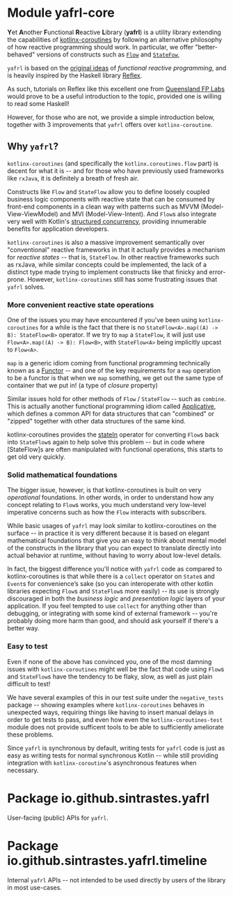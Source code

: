 # Module yafrl-core

**Y**et **A**nother **F**unctional **R**eactive **L**ibrary (**yafrl**) 
 is a utility library extending the capabilities of [kotlinx-coroutines](https://github.com/Kotlin/kotlinx.coroutines) by
 following an alternative philosophy of how reactive programming should work. In particular, we offer "better-behaved" versions of constructs such as [`Flow`](https://kotlinlang.org/api/kotlinx.coroutines/kotlinx-coroutines-core/kotlinx.coroutines.flow/-flow/) and 
 [`StateFow`](https://kotlinlang.org/api/kotlinx.coroutines/kotlinx-coroutines-core/kotlinx.coroutines.flow/-state-flow/),

`yafrl` is based on the [original ideas](https://futureofcoding.org/essays/dctp.html) of _functional reactive programming_, and is
 heavily inspired by the Haskell library [Reflex](https://hackage.haskell.org/package/reflex).

As such, tutorials on Reflex like this excellent one from [Queensland FP Labs](https://qfpl.io/posts/reflex/basics/introduction/)
 would prove to be a useful introduction to the topic, provided one is willing to read some Haskell!

However, for those who are not, we provide a simple introduction below, together with 3 improvements that
 `yafrl` offers over `kotlinx-coroutine`.

## Why `yafrl`?

`kotlinx-coroutines` (and specifically the `kotlinx.coroutines.flow` part) is decent for what it is 
 -- and for those who have previously used frameworks like `rxJava`, it is definitely a breath of
 fresh air. 

Constructs like `Flow` and `StateFlow` allow you to define loosely coupled business logic components with 
 reactive state that can be consumed by front-end components in a clean way with patterns such as MVVM
(Model-View-ViewModel) and MVI (Model-View-Intent). And `Flow`s also integrate very well with Kotlin's
 [structured concurrency](https://kotlinlang.org/docs/coroutines-basics.html#structured-concurrency), 
 providing innumerable benefits for application developers.

`kotlinx-coroutines` is also a massive improvement semantically over "conventional" reactive frameworks in that
 it actually provides a mechanism for _reactive states_ -- that is, `StateFlow`. In other reactive frameworks such as
 rxJava, while similar concepts could be implemented, the lack of a distinct type made trying to implement
 constructs like that finicky and error-prone. However, `kotlinx-coroutines` still has some frustrating issues that
 `yafrl` solves.

### More convenient reactive state operations

One of the issues you may have encountered if you've been using `kotlinx-coroutines` for a while is the fact that
 there is no `StateFlow<A>.map((A) -> B): StateFlow<B>` operator. If we try to `map` a `StateFlow`, it will
 just use `Flow<A>.map((A) -> B): Flow<B>`, with `StateFlow<A>` being implicitly upcast to `Flow<A>`.

`map` is a generic idiom coming from functional programming technically known as a [Functor](https://wiki.haskell.org/index.php?title=Functor) 
 -- and one of the key requirements for a `map` operation to be a functor is that when we `map` something, we get out the
 same type of container that we put in! (a type of _closure_ property) 

Similar issues hold for other methods of `Flow` / `StateFlow` -- such as `combine`. This is actually another
 functional programming idiom called [Applicative](https://wiki.haskell.org/index.php?title=Applicative_functor),
 which defines a common API for data structures that can "combined" or "zipped" together with other data structures 
 of the same kind.

kotlinx-coroutines provides the [stateIn](https://kotlinlang.org/api/kotlinx.coroutines/kotlinx-coroutines-core/kotlinx.coroutines.flow/state-in.html) operator 
 for converting `Flow`s back into `StateFlow`s again to help solve this problem -- but in code where [StateFlow]s are
 often manipulated with functional operations, this starts to get old very quickly.

### Solid mathematical foundations

The bigger issue, however, is that kotlinx-coroutines is built on very _operational_ foundations. In other words,
 in order to understand how any concept relating to `Flow`s works, you much understand very low-level imperative
 concerns such as how the `Flow` interacts with subscribers.

While basic usages of `yafrl` may look similar to kotlinx-coroutines on the surface -- in practice it is very different
 because it is based on elegant mathematical foundations that give you an easy to think about mental model of the
 constructs in the library that you can expect to translate directly into actual behavior at runtime, without
 having to worry about low-level details.

In fact, the biggest difference you'll notice with `yafrl` code as compared to kotlinx-coroutines is that while
 there is a `collect` operator on `State`s and `Event`s for convenience’s sake (so you can interoperate with
 other kotlin libraries expecting `Flow`s and `StateFlow`s more easily) -- its use is strongly discouraged in
 both the _business logic_ and _presentation logic_ layers of your application. If you feel tempted to use `collect`
 for anything other than debugging, or integrating with some kind of external framework -- you're probably doing
 more harm than good, and should ask yourself if there's a better way.

### Easy to test

Even if none of the above has convinced you, one of the most damning issues with `kotlinx-coroutines` might
 well be the fact that code using `Flow`s and `StateFlow`s have the tendency to be flaky, slow, as well as just 
 plain difficult to test!

We have several examples of this in our test suite under the `negative_tests` package -- showing examples where
 `kotlinx-coroutines` behaves in unexpected ways, requiring things like having to insert manual delays in order
 to get tests to pass, and even how even the `kotlinx-coroutines-test` module does not provide sufficent
 tools to be able to sufficiently ameliorate these problems.

Since `yafrl` is synchronous by default, writing tests for `yafrl` code is just as easy as writing tests
 for normal synchronous Kotlin -- while still providing integration with `kotlinx-coroutine`'s asynchronous
 features when necessary.

# Package io.github.sintrastes.yafrl

User-facing (public) APIs for `yafrl`.

# Package io.github.sintrastes.yafrl.timeline

Internal `yafrl` APIs -- not intended to be used directly
 by users of the library in most use-cases.
